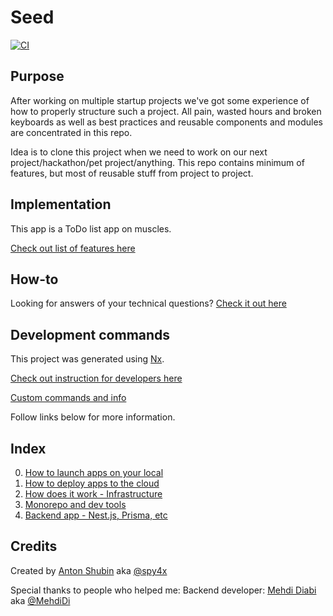 # Seed

[![CI](https://github.com/36Team/seed/actions/workflows/ci.yml/badge.svg)](https://github.com/36Team/seed/actions/workflows/ci.yml)


## Purpose

After working on multiple startup projects we've got some experience of how to properly structure such a project. All pain, wasted hours and broken keyboards as well as best practices and reusable components and modules are concentrated in this repo.

Idea is to clone this project when we need to work on our next project/hackathon/pet project/anything. This repo contains minimum of features, but most of reusable stuff from project to project.


## Implementation

This app is a ToDo list app on muscles.

[Check out list of features here](docs/features.md)


## How-to

Looking for answers of your technical questions? [Check it out here](docs/how-to.md)


## Development commands

This project was generated using [Nx](https://nx.dev).

[Check out instruction for developers here](docs/nx.md)


[Custom commands and info](docs/custom.md)


Follow links below for more information.

## Index

0. [How to launch apps on your local](docs/launch-locally.md)
0. [How to deploy apps to the cloud](docs/deploy.md)
0. [How does it work - Infrastructure](docs/infrastructure.md)
0. [Monorepo and dev tools](docs/monorepo-and-dev-tools.md)
0. [Backend app - Nest.js, Prisma, etc](docs/backend-app.md)

## Credits
Created by [Anton Shubin](mailto:2spy4x@gmail.com) aka [@spy4x](https://github.com/spy4x)

Special thanks to people who helped me:
Backend developer: [Mehdi Diabi](mailto:diabi.elmehdi@gmail.com) aka [@MehdiDi](https://github.com/MehdiDi)
